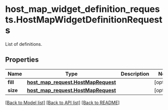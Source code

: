 # host_map_widget_definition_requests.HostMapWidgetDefinitionRequests

List of definitions.
## Properties
Name | Type | Description | Notes
------------ | ------------- | ------------- | -------------
**fill** | [**host_map_request.HostMapRequest**](HostMapRequest.md) |  | [optional] 
**size** | [**host_map_request.HostMapRequest**](HostMapRequest.md) |  | [optional] 

[[Back to Model list]](README.md#documentation-for-models) [[Back to API list]](README.md#documentation-for-api-endpoints) [[Back to README]](README.md)


